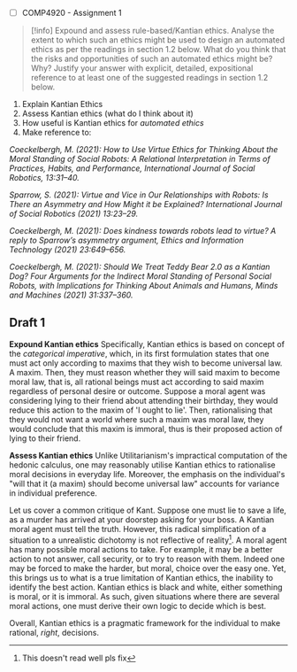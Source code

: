 - [ ] COMP4920 - Assignment 1

> [!info] Expound and assess rule-based/Kantian ethics. Analyse the extent to which such an ethics might be used to design an automated ethics as per the readings in section 1.2 below. What do you think that the risks and opportunities of such an automated ethics might be? Why? Justify your answer with explicit, detailed, expositional reference to at least one of the suggested readings in section 1.2 below.

1. Explain Kantian Ethics
2. Assess Kantian ethics (what do I think about it)
3. How useful is Kantian ethics for *automated ethics*
4. Make reference to:

*Coeckelbergh, M. (2021): How to Use Virtue Ethics for Thinking About the Moral Standing of Social Robots: A Relational Interpretation in Terms of Practices, Habits, and Performance, International Journal of Social Robotics, 13:31–40.*

*Sparrow, S. (2021): Virtue and Vice in Our Relationships with Robots: Is There an Asymmetry and How Might it be Explained? International Journal of Social Robotics (2021) 13:23–29.*

*Coeckelbergh, M. (2021): Does kindness towards robots lead to virtue? A reply to Sparrow’s asymmetry argument, Ethics and Information Technology (2021) 23:649–656.*

*Coeckelbergh, M. (2021): Should We Treat Teddy Bear 2.0 as a Kantian Dog? Four Arguments for the Indirect Moral Standing of Personal Social Robots, with Implications for Thinking About Animals and Humans, Minds and Machines (2021) 31:337–360.*

## Draft 1

**Expound Kantian ethics**
Specifically, Kantian ethics is based on concept of the *categorical imperative*, which, in its first formulation states that one must act only according to maxims that they wish to become universal law. A maxim. Then, they must reason whether they will said maxim to become moral law, that is, all rational beings must act according to said maxim regardless of personal desire or outcome. Suppose a moral agent was considering lying to their friend about attending their birthday, they would reduce this action to the maxim of 'I ought to lie'. Then, rationalising that they would not want a world where such a maxim was moral law, they would conclude that this maxim is immoral, thus is their proposed action of lying to their friend.

**Assess Kantian ethics**
Unlike Utilitarianism's impractical computation of the hedonic calculus, one may reasonably utilise Kantian ethics to rationalise moral decisions in everyday life. Moreover, the emphasis on the individual's "will that it (a maxim) should become universal law" accounts for variance in individual preference.

Let us cover a common critique of Kant. Suppose one must lie to save a life, as a murder has arrived at your doorstep asking for your boss. A Kantian moral agent must tell the truth. However, this radical simplification of a situation to a unrealistic dichotomy is not reflective of reality[^1]. A moral agent has many possible moral actions to take. For example, it may be a better action to not answer, call security, or to try to reason with them. Indeed one may be forced to make the harder, but moral, choice over the easy one. Yet, this brings us to what is a true limitation of Kantian ethics, the inability to identify the best action. Kantian ethics is black and white, either something is moral, or it is immoral. As such, given situations where there are several moral actions, one must derive their own logic to decide which is best.

Overall, Kantian ethics is a pragmatic framework for the individual to make rational, *right*, decisions.

[^1]: This doesn't read well pls fix